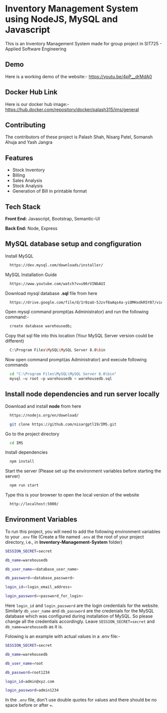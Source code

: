 
# Inventory Management System using NodeJS, MySQL and Javascript 
This is an Inventory Management System made for group project in SIT725 - Applied Software Engineering


## Demo

Here is a working demo of the website:- https://youtu.be/4pP__drMdA0

## Docker Hub Link
Here is our docker hub image:- https://hub.docker.com/repository/docker/palash315/ims/general
  
## Contributing

The contributors of these project is Palash Shah, Nisarg Patel, Somansh Ahuja and Yash Jangra

  
## Features

- Stock Inventory
- Billing
- Sales Analysis
- Stock Analysis
- Generation of Bill in printable format

  
## Tech Stack

**Front End:** Javascript, Bootstrap, Semantic-UI

**Back End:** Node, Express

## MySQL database setup and congfiguration

Install MySQL

```bash
  https://dev.mysql.com/downloads/installer/
```

MySQL Installation Guide

```bash
  https://www.youtube.com/watch?v=u96rVINbAUI
```
Download mysql database **.sql** file from here

```bash
  https://drive.google.com/file/d/1r0zaU-5Jzvf8aAqs4a-yiOMHxdkR5Y87/view?usp=sharing
```
Open mysql command prompt(as Administrator) and run the following command:-

```bash
  create database warehousedb;
```

Copy that sql file into this location (Your MySQL Server version could be different)
```bash
  C:\Program Files\MySQL\MySQL Server 8.0\bin
```

Now open command prompt(as Administrator) and execute following commands
```bash
  cd "C:\Program Files\MySQL\MySQL Server 8.0\bin"
  mysql –u root –p warehousedb < warehousedb.sql
```
  
## Install node dependencies and run server locally

Download and install **node** from here
```bash
  https://nodejs.org/en/download/
```

```bash
  git clone https://github.com/nisargptl19/IMS.git
```

Go to the project directory

```bash
  cd IMS
```

Install dependencies

```bash
  npm install
```

Start the server (Please set up the environment variables before starting the server)

```bash
  npm run start
```

Type this is your browser to open the local version of the website

```bash
  http://localhost:5000/
```

  
## Environment Variables

To run this project, you will need to add the following environment variables to your `.env` file (Create a file named `.env` at the root of your project directory, i.e., in **Inventory-Management-System** folder)

```bash
SESSION_SECRET=secret

db_name=warehousedb

db_user_name=<database_user_name>

db_password=<database_password>

login_id=<login_email_address>

login_password=<password_for_login>
```

Here `login_id` and `login_password` are the login credentials for the website. Similarly `db_user_name` and `db_password` are the credenials for the MySQL database which was configured during installation of MySQL. So please change all the credentials accordingly. 
Leave `SESSION_SECRET=secret` and `db_name=warehousedb` as it is.

Folowing is an example with actual values in a .env file:-

```bash
SESSION_SECRET=secret

db_name=warehousedb

db_user_name=root

db_password=root1234

login_id=admin@xyz.com

login_password=admin1234
```
  
In the `.env` file, don't use double quotes for values and there should be no space before or after `=`.

  
